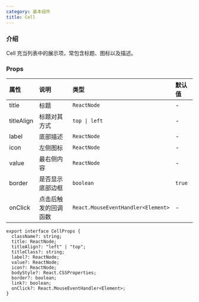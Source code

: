 ```yaml
---
category: 基本组件
title: Cell
---
```


### 介绍

Cell 充当列表中的展示项，常包含标题、图标以及描述。

### Props

| 属性 | 说明 | 类型 | 默认值 |
| :-  | :- | :- | :- |
| title | 标题 | `ReactNode` | - |
| titleAlign | 标题对其方式 | `top \| left` | - |
| label | 底部描述 | `ReactNode` | - |
| icon | 左侧图标 | `ReactNode` | - |
| value | 最右侧内容 | `ReactNode` | - |
| border | 是否显示底部边框 | `boolean` | `true` |
| onClick |	点击后触发的回调函数 | `React.MouseEventHandler<Element>` | - |

```tsx
export interface CellProps {
  className?: string;
  title: ReactNode;
  titleAlign?: "left" | "top";
  titleClass?: string;
  label?: ReactNode;
  value?: ReactNode;
  icon?: ReactNode;
  bodyStyle?: React.CSSProperties;
  border?: boolean;
  link?: boolean;
  onClick?: React.MouseEventHandler<Element>;
}
```